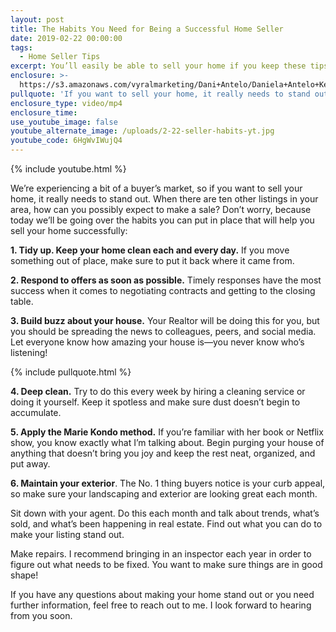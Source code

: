 ```yaml
---
layout: post
title: The Habits You Need for Being a Successful Home Seller
date: 2019-02-22 00:00:00
tags:
  - Home Seller Tips
excerpt: You’ll easily be able to sell your home if you keep these tips in mind.
enclosure: >-
  https://s3.amazonaws.com/vyralmarketing/Dani+Antelo/Daniela+Antelo+Keller+Williams+_+The+Habits+You+Need+for+Being+a+Successful+Home+Seller.mp4
pullquote: 'If you want to sell your home, it really needs to stand out.'
enclosure_type: video/mp4
enclosure_time:
use_youtube_image: false
youtube_alternate_image: /uploads/2-22-seller-habits-yt.jpg
youtube_code: 6HgWvIWujQ4
---
```


{% include youtube.html %}

We’re experiencing a bit of a buyer’s market, so if you want to sell your home, it really needs to stand out. When there are ten other listings in your area, how can you possibly expect to make a sale? Don’t worry, because today we’ll be going over the habits you can put in place that will help you sell your home successfully:

**1. Tidy up. Keep your home clean each and every day.** If you move something out of place, make sure to put it back where it came from.

**2. Respond to offers as soon as possible.** Timely responses have the most success when it comes to negotiating contracts and getting to the closing table.

**3. Build buzz about your house.** Your Realtor will be doing this for you, but you should be spreading the news to colleagues, peers, and social media. Let everyone know how amazing your house is—you never know who’s listening!

{% include pullquote.html %}

**4. Deep clean.** Try to do this every week by hiring a cleaning service or doing it yourself. Keep it spotless and make sure dust doesn’t begin to accumulate.

**5. Apply the Marie Kondo method.** If you’re familiar with her book or Netflix show, you know exactly what I’m talking about. Begin purging your house of anything that doesn’t bring you joy and keep the rest neat, organized, and put away.

**6. Maintain your exterior**. The No. 1 thing buyers notice is your curb appeal, so make sure your landscaping and exterior are looking great each month.

Sit down with your agent. Do this each month and talk about trends, what’s sold, and what’s been happening in real estate. Find out what you can do to make your listing stand out.

Make repairs. I recommend bringing in an inspector each year in order to figure out what needs to be fixed. You want to make sure things are in good shape!

If you have any questions about making your home stand out or you need further information, feel free to reach out to me. I look forward to hearing from you soon.